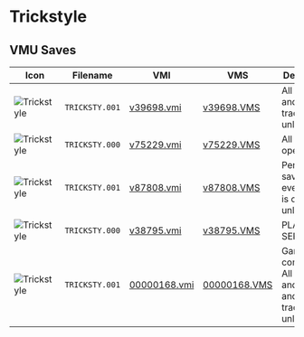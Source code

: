 # Trickstyle

## VMU Saves

| Icon | Filename | VMI | VMS | Description |
|------|----------|-----|-----|-------------|
| ![Trickstyle](../icons/TRICKSTY.001.GIF) | `TRICKSTY.001` | [v39698.vmi](v39698.vmi) | [v39698.VMS](v39698.VMS) | All levels and all tracks are unlock. 
| ![Trickstyle](../icons/TRICKSTY.000.GIF) | `TRICKSTY.000` | [v75229.vmi](v75229.vmi) | [v75229.VMS](v75229.VMS) | All levelz open 
| ![Trickstyle](../icons/TRICKSTY.001.GIF) | `TRICKSTY.001` | [v87808.vmi](v87808.vmi) | [v87808.VMS](v87808.VMS) | Perfect save, everything is open and unlocked. 
| ![Trickstyle](../icons/TRICKSTY.000.GIF) | `TRICKSTY.000` | [v38795.vmi](v38795.vmi) | [v38795.VMS](v38795.VMS) | PLAY AS SEPHEROTH 
| ![Trickstyle](../icons/TRICKSTY.001.GIF) | `TRICKSTY.001` | [00000168.vmi](00000168.vmi) | [00000168.VMS](00000168.VMS) | Game completed, All boards and tricks and all tracks unlocked. 
